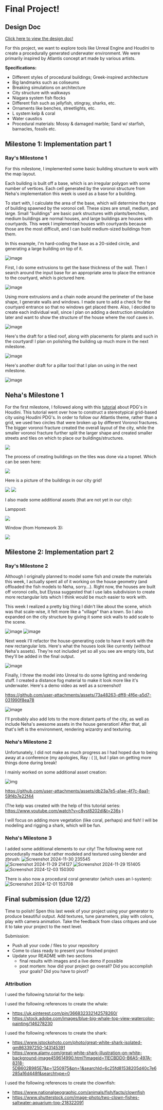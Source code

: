 # Final Project!

## Design Doc
[Click here to view the design doc!](https://docs.google.com/document/d/1dWmwpq-6FkHq4MmlyaFJkvPfyQh6L1r4fYkhGaTlGOI/edit?usp=sharing)

For this project, we want to explore tools like Unreal Engine and Houdini to create a procedurally generated underwater environment. We were primarily inspired by Atlantis concept art made by various artists. 

**Specifications:**
- Different styles of procedural buildings; Greek-inspired architecture
- Big landmarks such as coliseums
- Breaking simulations on architecture
- City structure with walkways
- Niagara system fish flocks
- Different fish such as jellyfish, stingray, sharks, etc.
- Ornaments like benches, streetlights, etc.
- L system kelp & coral
- Water caustics
- Procedural materials: Mossy & damaged marble; Sand w/ starfish, barnacles, fossils etc.

## Milestone 1: Implementation part 1

### Ray's Milestone 1
For this milestone, I implemented some basic building structure to work with the map layout. 

Each building is built off a base, which is an irregular polygon with some number of vertices. Each cell generated by the voronoi structure from Neha's implementation this week is used as a base for a building. 

To start with, I calculate the area of the base, which will determine the type of building spawned by the voronoi cell. These sizes are small, medium, and large. Small "buildings" are basic park structures with plants/benches, medium buildings are normal houses, and large buildings are houses with courtyards. This week I implemented houses with courtyards because those are the most difficult, and I can build medium-sized buildings from them.

In this example, I'm hard-coding the base as a 20-sided circle, and generating a large building on top of it.

![image](https://github.com/user-attachments/assets/bf1e4750-a930-4d5d-a6ef-2a1932b301ff)

First, I do some extrusions to get the base thickness of the wall. Then I search around the input base for an appropriate area to place the entrance to the courtyard, which is pictured here.

![image](https://github.com/user-attachments/assets/bf689699-c9e8-4cc9-a697-9f62f04c9eed)

Using more extrusions and a chain node around the perimeter of the base shape, I generate walls and windows. I made sure to add a check for the courtyard entrance so that no windows get placed there. Also, I decided to create each individual wall, since I plan on adding a destruction simulation later and want to show the structure of the house where the roof caves in.

![image](https://github.com/user-attachments/assets/42483867-d8ff-4579-a84e-efba9aa5069a)

Here's the draft for a tiled roof, along with placements for plants and such in the courtyard! I plan on polishing the building up much more in the next milestone.

![image](https://github.com/user-attachments/assets/45136982-e8c5-4f63-b5dd-c4a9f56d8f90)

Here's another draft for a pillar tool that I plan on using in the next milestone.

![image](https://github.com/user-attachments/assets/77f1aec9-32e5-4b54-8dd8-43678d9b591c)


## Neha's Milestone 1

For the first milestone, I followed along with this <a href="https://www.sidefx.com/tutorials/foundations-build-a-city-with-pdg/" />tutorial</a> about PDG's in Houdini. This tutorial went over how to construct a stereotypical grid-based city using Houdini PDG's. In order to follow our Atlantis theme, rather than a grid, we used two circles that were broken up by different Voronoi fractures. The bigger voronoi fracture created the overall layout of the city, while the smaller voronoi fracture further split the larger shape and created smaller streets and tiles on which to place our buildings/structures. 

<img src="https://github.com/sgmq0/underwater-city/blob/main/Screenshot%202024-11-13%20212405.png?raw=true" />

The process of creating buildings on the tiles was done via a topnet. Which can be seen here:

<img src="https://github.com/sgmq0/underwater-city/blob/main/Screenshot%202024-11-13%20213153.png?raw=true" />

Here is a picture of the buildings in our city grid! 

<img src="https://github.com/sgmq0/underwater-city/blob/main/Screenshot%202024-11-13%20203454.png?raw=true" />
<img src="https://github.com/sgmq0/underwater-city/blob/main/Screenshot%202024-11-13%20213020.png?raw=true" />

I also made some additional assets (that are not yet in our city): 

Lamppost: 

<img src="https://github.com/sgmq0/underwater-city/blob/main/Screenshot%202024-11-13%20173257.png?raw=true" />

Window (from Homework 3): 

<img src="https://github.com/sgmq0/underwater-city/blob/main/Screenshot%202024-11-13%20222632.png?raw=true" />

## Milestone 2: Implementation part 2

### Ray's Milestone 2
Although I originally planned to model some fish and create the materials this week, I actually spent all of it working on the house geometry (and offloaded the fish models to Neha, sorry...). Right now, the houses are built off voronoi cells, but Elyssa suggested that I use labs subdivision to create more rectangular lots which I think would be much easier to work with. 

This week I realized a pretty big thing I didn't like about the scene, which was that scale-wise, it felt more like a "village" than a town. So I also expanded on the city structure by giving it some sick walls to add scale to the scene. 

![image](https://github.com/user-attachments/assets/2481412c-f5fe-4826-bb27-f2a681ef5c2e)
![image](https://github.com/user-attachments/assets/b3ae2248-f0c0-4c64-8e34-637ce78661e0)

Next week I'll refactor the house-generating code to have it work with the new rectangular lots. Here's what the houses look like currently (without Neha's assets). They're not included yet so all you see are empty lots, but they'll be added in the final output.

![image](https://github.com/user-attachments/assets/dc979109-61b0-4dda-983e-0df99e2885e7)

Finally, I threw the model into Unreal to do some lighting and rendering stuff. I created a distance fog material to make it look more like it's underwater. Here's a demo video as well as a screenshot!

https://github.com/user-attachments/assets/73a48263-dff8-4f6e-a5d7-031990f8ea78

![image](https://github.com/user-attachments/assets/3660a262-a3fc-4df2-a755-29552eae22da)


I'll probably also add lots to the more distant parts of the city, as well as include Neha's awesome assets in the house generation! After that, all that's left is the environment, rendering wizardry and texturing. 

### Neha's Milestone 2

Unfortunately, I did not make as much progress as I had hoped due to being away at a conference (my apologies, Ray : ( )), but I plan on getting more things done during break! 

I mainly worked on some additional asset creation:

![img](https://github.com/sgmq0/underwater-city/blob/main/Screenshot%202024-11-16%20160504.png?raw=true)

https://github.com/user-attachments/assets/db23a7e5-a1ae-4f7c-8aa1-59f4b7e22f44

(The kelp was created with the help of this tutorial series: https://www.youtube.com/watch?v=c8vst8202dI&t=236s ) 

I will focus on adding more vegetation (like coral, perhaps) and fish! I will be modeling and rigging a shark, which will be fun. 

### Neha's Milestone 3

I added some additional elements to our city! 
The following were not procedurally made but rather modeled and textured using blender and zbrush:
![Screenshot 2024-11-30 235545](https://github.com/user-attachments/assets/d14e8d9a-1f5c-488b-a328-9d63985e707a)
![Screenshot 2024-11-29 214127](https://github.com/user-attachments/assets/bf754073-cc05-4f48-b8b6-9b65cf8e933b)
![Screenshot 2024-11-29 151405](https://github.com/user-attachments/assets/aaee108c-f23c-45a0-90bf-e5227a596913)
![Screenshot 2024-12-03 150300](https://github.com/user-attachments/assets/ce875db1-b44e-4340-8f2b-b2fb34a0b81d)


There is also now a procedural coral generator (which uses an l-system):
![Screenshot 2024-12-01 153708](https://github.com/user-attachments/assets/85464cd1-769a-4359-a653-fdfedead62b1)


## Final submission (due 12/2)
Time to polish! Spen this last week of your project using your generator to produce beautiful output. Add textures, tune parameters, play with colors, play with camera animation. Take the feedback from class critques and use it to take your project to the next level.

Submission:
- Push all your code / files to your repository
- Come to class ready to present your finished project
- Update your README with two sections 
  - final results with images and a live demo if possible
  - post mortem: how did your project go overall? Did you accomplish your goals? Did you have to pivot?


### Attribution 

I used the following tutorial for the kelp:

I used the following references to create the whale: 
- https://uk.pinterest.com/pin/366832332142578260/
- https://stock.adobe.com/images/blue-big-whale-top-view-watercolor-painting/146278230

I used the following references to create the shark: 
- https://www.istockphoto.com/photo/great-white-shark-isolated-gm863397250-143145391
- https://www.alamy.com/great-white-shark-illustration-on-white-background-image459614990.html?imageid=11ECBDD0-B6A5-497A-8318-5DB602B985E7&p=1250975&pn=1&searchId=6c25fd81538205d40c7e6285a16d448f&searchtype=0

I used the following references to create the clownfish: 
- https://www.nationalgeographic.com/animals/fish/facts/clownfish
- https://www.shutterstock.com/image-photo/two-clown-fishes-saltwater-aquarium-top-218322091
